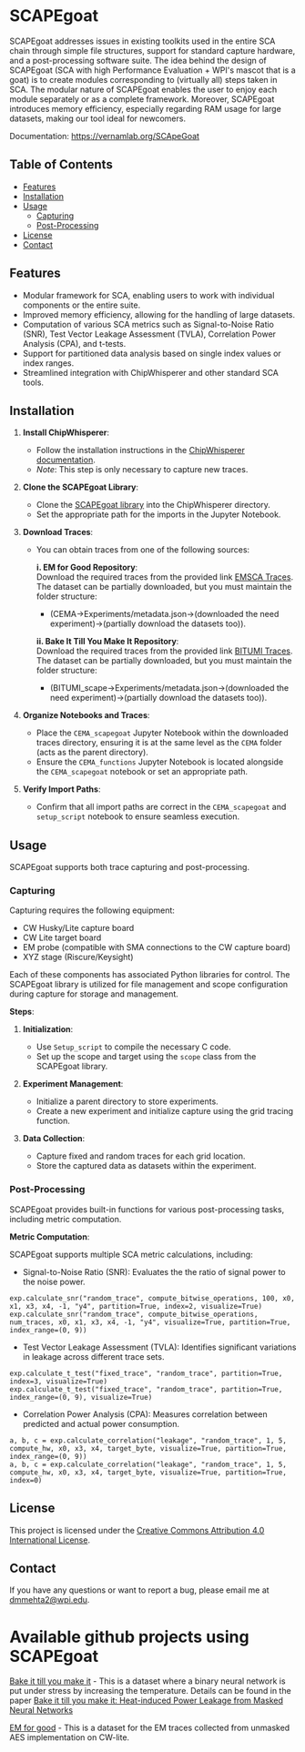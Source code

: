 # SCAPEgoat

SCAPEgoat addresses issues in existing toolkits used in the entire SCA chain through simple file structures, support for standard capture hardware, and a post-processing software suite. The idea behind the design of SCAPEgoat (SCA with high Performance Evaluation + WPI's mascot that is a goat) is to create modules corresponding to (virtually all) steps taken in SCA. The modular nature of SCAPEgoat enables the user to enjoy each module separately or as a complete framework. 
Moreover, SCAPEgoat introduces memory efficiency, especially regarding RAM usage for large datasets, making our tool ideal for newcomers. 

Documentation: https://vernamlab.org/SCApeGoat

## Table of Contents

- [Features](#features)
- [Installation](#installation)
- [Usage](#usage)
  - [Capturing](#capturing)
  - [Post-Processing](#post-processing)
- [License](#license)
- [Contact](#contact)

## Features

- Modular framework for SCA, enabling users to work with individual components or the entire suite.
- Improved memory efficiency, allowing for the handling of large datasets.
- Computation of various SCA metrics such as Signal-to-Noise Ratio (SNR), Test Vector Leakage Assessment (TVLA), Correlation Power Analysis (CPA), and t-tests.
- Support for partitioned data analysis based on single index values or index ranges.
- Streamlined integration with ChipWhisperer and other standard SCA tools.

## Installation

1. **Install ChipWhisperer**:
   - Follow the installation instructions in the [ChipWhisperer documentation](https://chipwhisperer.readthedocs.io/en/latest/).
   - *Note*: This step is only necessary to capture new traces.

2. **Clone the SCAPEgoat Library**:
   - Clone the [SCAPEgoat library](https://github.com/vernamlab/SCApeGoat) into the ChipWhisperer directory.
   - Set the appropriate path for the imports in the Jupyter Notebook.

3. **Download Traces**:
   - You can obtain traces from one of the following sources:

     **i. EM for Good Repository**:<br/>
     Download the required traces from the provided link [EMSCA Traces](https://app.box.com/v/EMSCA-for-good). The dataset can be partially downloaded, but you must maintain the folder structure:
     - (CEMA->Experiments/metadata.json->(downloaded the need experiment)->(partially download the datasets too)).
    
     **ii. Bake It Till You Make It Repository**:<br/>
     Download the required traces from the provided link [BITUMI Traces](https://app.box.com/v/BITUMI-traces). The dataset can be partially downloaded, but you must maintain the folder structure:
     - (BITUMI_scape->Experiments/metadata.json->(downloaded the need experiment)->(partially download the datasets too)).
   

4. **Organize Notebooks and Traces**:
   - Place the `CEMA_scapegoat` Jupyter Notebook within the downloaded traces directory, ensuring it is at the same level as the `CEMA` folder (acts as the parent directory).
   - Ensure the `CEMA_functions` Jupyter Notebook is located alongside the `CEMA_scapegoat` notebook or set an appropriate path.

5. **Verify Import Paths**:
   - Confirm that all import paths are correct in the `CEMA_scapegoat` and `setup_script` notebook to ensure seamless execution.

## Usage

SCAPEgoat supports both trace capturing and post-processing.

### Capturing

Capturing requires the following equipment:

- CW Husky/Lite capture board
- CW Lite target board
- EM probe (compatible with SMA connections to the CW capture board)
- XYZ stage (Riscure/Keysight)

Each of these components has associated Python libraries for control. The SCAPEgoat library is utilized for file management and scope configuration during capture for storage and management.

**Steps**:

1. **Initialization**:
   - Use `Setup_script` to compile the necessary C code.
   - Set up the scope and target using the `scope` class from the SCAPEgoat library.

2. **Experiment Management**:
   - Initialize a parent directory to store experiments.
   - Create a new experiment and initialize capture using the grid tracing function.

3. **Data Collection**:
   - Capture fixed and random traces for each grid location.
   - Store the captured data as datasets within the experiment.

### Post-Processing

SCAPEgoat provides built-in functions for various post-processing tasks, including metric computation.

**Metric Computation**:

SCAPEgoat supports multiple SCA metric calculations, including:

- Signal-to-Noise Ratio (SNR): Evaluates the the ratio of signal power to the noise power.
  
```
exp.calculate_snr("random_trace", compute_bitwise_operations, 100, x0, x1, x3, x4, -1, "y4", partition=True, index=2, visualize=True)
exp.calculate_snr("random_trace", compute_bitwise_operations, num_traces, x0, x1, x3, x4, -1, "y4", visualize=True, partition=True, index_range=(0, 9))
```

- Test Vector Leakage Assessment (TVLA): Identifies significant variations in leakage across different trace sets.

```
exp.calculate_t_test("fixed_trace", "random_trace", partition=True, index=3, visualize=True)
exp.calculate_t_test("fixed_trace", "random_trace", partition=True, index_range=(0, 9), visualize=True)
```

- Correlation Power Analysis (CPA): Measures correlation between predicted and actual power consumption.

```
a, b, c = exp.calculate_correlation("leakage", "random_trace", 1, 5, compute_hw, x0, x3, x4, target_byte, visualize=True, partition=True, index_range=(0, 9))
a, b, c = exp.calculate_correlation("leakage", "random_trace", 1, 5, compute_hw, x0, x3, x4, target_byte, visualize=True, partition=True, index=0)
```

## License

This project is licensed under the [Creative Commons Attribution 4.0 International License](https://creativecommons.org/licenses/by/4.0/).

## Contact

If you have any questions or want to report a bug, please email me at [dmmehta2@wpi.edu](mailto:dmmehta2@wpi.edu).



# Available github projects using SCAPEgoat

[Bake it till you make it](https://github.com/vernamlab/Bake-it-till-you-make-it) - This is a dataset where a binary neural network is put under stress by increasing the temperature. Details can be found in the paper [Bake it till you make it: Heat-induced Power Leakage from Masked Neural Networks](https://ojs.ub.ruhr-uni-bochum.de/index.php/TCHES/article/view/11803)

[EM for good](https://github.com/vernamlab/EM-for-good) - This is a dataset for the EM traces collected from unmasked AES implementation on CW-lite. 
